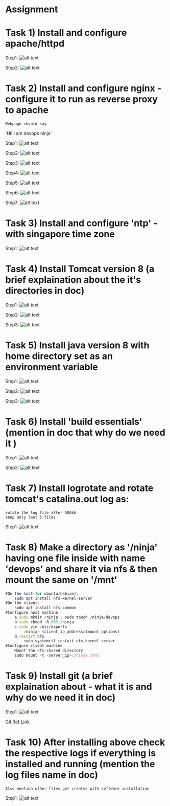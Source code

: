 # Assignment

# Task 1) Install and configure apache/httpd

Step1: 
![alt text](https://github.com/helloekansh/ot-training/blob/master/Linux/Assignments/Day%201/media/1.png)

Step2: 
![alt text](https://github.com/helloekansh/ot-training/blob/master/Linux/Assignments/Day%201/media/2.png)

# Task 2) Install and configure nginx - configure it to run as reverse proxy to apache
    Webpage should say
   'Hi! i am devops ninja'

Step1: 
![alt text](https://github.com/helloekansh/ot-training/blob/master/Linux/Assignments/Day%201/media/3.png)

Step2: 
![alt text](https://github.com/helloekansh/ot-training/blob/master/Linux/Assignments/Day%201/media/4.png)

Step3: 
![alt text](https://github.com/helloekansh/ot-training/blob/master/Linux/Assignments/Day%201/media/5.png)

Step4: 
![alt text](https://github.com/helloekansh/ot-training/blob/master/Linux/Assignments/Day%201/media/6.png)

Step5: 
![alt text](https://github.com/helloekansh/ot-training/blob/master/Linux/Assignments/Day%201/media/7.png)

Step6: 
![alt text](https://github.com/helloekansh/ot-training/blob/master/Linux/Assignments/Day%201/media/8.png)

Step7: 
![alt text](https://github.com/helloekansh/ot-training/blob/master/Linux/Assignments/Day%201/media/9.png)
   
# Task 3) Install and configure 'ntp' - with singapore time zone

Step1: 
![alt text](https://github.com/helloekansh/ot-training/blob/master/Linux/Assignments/Day%201/media/10.png)

# Task 4) Install Tomcat version 8 (a brief explaination about the it's directories in doc)

Step1: 
![alt text](https://github.com/helloekansh/ot-training/blob/master/Linux/Assignments/Day%201/media/11.png)

Step2: 
![alt text](https://github.com/helloekansh/ot-training/blob/master/Linux/Assignments/Day%201/media/12.png)

Step3: 
![alt text](https://github.com/helloekansh/ot-training/blob/master/Linux/Assignments/Day%201/media/13.png)

# Task 5) Install java version 8 with home directory set as an environment variable

Step1: 
![alt text](https://github.com/helloekansh/ot-training/blob/master/Linux/Assignments/Day%201/media/14.png)

Step2: 
![alt text](https://github.com/helloekansh/ot-training/blob/master/Linux/Assignments/Day%201/media/15.png)

Step3: 
![alt text](https://github.com/helloekansh/ot-training/blob/master/Linux/Assignments/Day%201/media/16.png)

# Task 6) Install 'build essentials' (mention in doc that why do we need it )

Step1: 
![alt text](https://github.com/helloekansh/ot-training/blob/master/Linux/Assignments/Day%201/media/17.png)

Step2: 
![alt text](https://github.com/helloekansh/ot-training/blob/master/Linux/Assignments/Day%201/media/18.png)

# Task 7) Install logrotate and rotate tomcat's catalina.out log as:
    rotate the log file after 500kb
    keep only last 5 files
    
Step1: 
![alt text](https://github.com/helloekansh/ot-training/blob/master/Linux/Assignments/Day%201/media/19.png)

# Task 8) Make a directory as '/ninja' having one file inside with name 'devops' and share it via nfs & then mount the same on '/mnt'

```javascript
#On the host(for ubuntu/debian):
	sudo apt install nfs-kernel-server
#On the client:
	sudo apt install nfs-common
#Configure host machine
	a.sudo mkdir /ninja ; sudo touch /ninja/devops
	b.sudo chmod -R 665 /ninja
	c.sudo vim /etc/exports
		/ninja/	<client_ip_address>(mount_options)
	d.restart nfs
		sudo systemctl restart nfs-kernel-server
#Configure client machine
	Mount the nfs-shared directory
	sudo mount -t <server_ip>:/ninja /mnt
```
# Task 9) Install git (a brief explaination about - what it is and why do we need it in doc)

Step1: 
![alt text](https://github.com/helloekansh/ot-training/blob/master/Linux/Assignments/Day%201/media/20.png)

[Git Ref Link](https://www.atlassian.com/git/tutorials/why-git)

# Task 10) After installing above check the respective logs if everything is installed and running (mention the log files name in doc)
    Also mention other files got created with software installation
 
Step1: 
![alt text](https://github.com/helloekansh/ot-training/blob/master/Linux/Assignments/Day%201/media/23.png)
    
 
    
